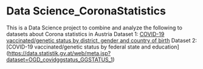 # Data Science_CoronaStatistics
This is a Data Science project to combine and analyze the following to datasets about Corona statistics in Austria
Dataset 1:
[COVID-19 vaccinated/genetic status by district, gender and country of birth](https://data.statistik.gv.at/web/meta.jsp?dataset=OGD_covidggstatus2_GGSTATUS_2)
Dataset 2:
[COVID-19 vaccinated/genetic status by federal state and education] (https://data.statistik.gv.at/web/meta.jsp?dataset=OGD_covidggstatus_GGSTATUS_1)
